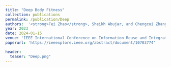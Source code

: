 ```yaml
---
title: "Deep Body Fitness"
collection: publications
permalink: /publication/Deep
authors:  '<strong>Fei Zhao</strong>, Sheikh Abujar, and Chengcui Zhang.'
year: 2023
date: 2024-01-15  
venue: 'IEEE International Conference on Information Reuse and Integration (IEEE IRI2024)'
paperurl: 'https://ieeexplore.ieee.org/abstract/document/10703774'

header:
  teaser: "Deep.png"
---
```



